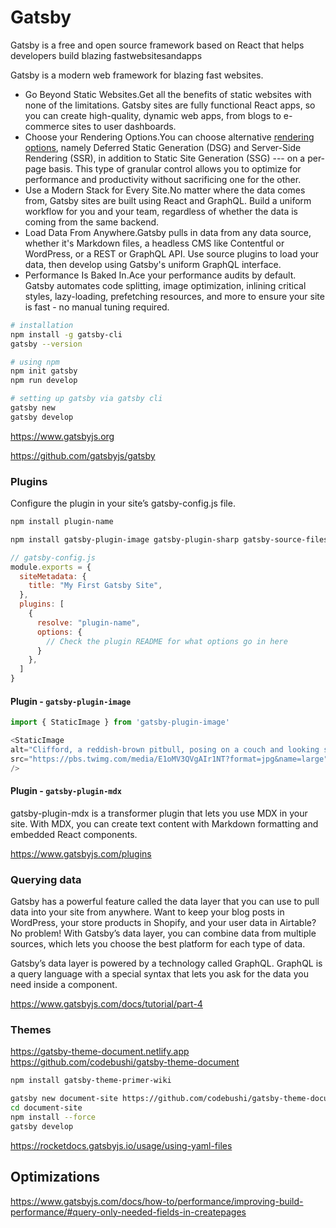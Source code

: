 # Gatsby

Gatsby is a free and open source framework based on React that helps developers build blazing fastwebsitesandapps

Gatsby is a modern web framework for blazing fast websites.

- Go Beyond Static Websites.Get all the benefits of static websites with none of the limitations. Gatsby sites are fully functional React apps, so you can create high-quality, dynamic web apps, from blogs to e-commerce sites to user dashboards.
- Choose your Rendering Options.You can choose alternative [rendering options](https://gatsbyjs.com/docs/conceptual/rendering-options/), namely Deferred Static Generation (DSG) and Server-Side Rendering (SSR), in addition to Static Site Generation (SSG) --- on a per-page basis. This type of granular control allows you to optimize for performance and productivity without sacrificing one for the other.
- Use a Modern Stack for Every Site.No matter where the data comes from, Gatsby sites are built using React and GraphQL. Build a uniform workflow for you and your team, regardless of whether the data is coming from the same backend.
- Load Data From Anywhere.Gatsby pulls in data from any data source, whether it's Markdown files, a headless CMS like Contentful or WordPress, or a REST or GraphQL API. Use source plugins to load your data, then develop using Gatsby's uniform GraphQL interface.
- Performance Is Baked In.Ace your performance audits by default. Gatsby automates code splitting, image optimization, inlining critical styles, lazy-loading, prefetching resources, and more to ensure your site is fast - no manual tuning required.

```bash
# installation
npm install -g gatsby-cli
gatsby --version

# using npm
npm init gatsby
npm run develop

# setting up gatsby via gatsby cli
gatsby new
gatsby develop
```

<https://www.gatsbyjs.org>

<https://github.com/gatsbyjs/gatsby>

### Plugins

Configure the plugin in your site’s gatsby-config.js file.

```bash
npm install plugin-name

npm install gatsby-plugin-image gatsby-plugin-sharp gatsby-source-filesystem
```

```js
// gatsby-config.js
module.exports = {
  siteMetadata: {
    title: "My First Gatsby Site",
  },
  plugins: [
    {
      resolve: "plugin-name",
      options: {
        // Check the plugin README for what options go in here
      }
    },
  ]
}
```

#### Plugin - `gatsby-plugin-image`

```js
import { StaticImage } from 'gatsby-plugin-image'

<StaticImage
alt="Clifford, a reddish-brown pitbull, posing on a couch and looking stoically at the camera"
src="https://pbs.twimg.com/media/E1oMV3QVgAIr1NT?format=jpg&name=large"
/>
```

#### Plugin - `gatsby-plugin-mdx`

gatsby-plugin-mdx is a transformer plugin that lets you use MDX in your site. With MDX, you can create text content with Markdown formatting and embedded React components.

<https://www.gatsbyjs.com/plugins>

### Querying data

Gatsby has a powerful feature called the data layer that you can use to pull data into your site from anywhere. Want to keep your blog posts in WordPress, your store products in Shopify, and your user data in Airtable? No problem! With Gatsby’s data layer, you can combine data from multiple sources, which lets you choose the best platform for each type of data.

Gatsby’s data layer is powered by a technology called GraphQL. GraphQL is a query language with a special syntax that lets you ask for the data you need inside a component.

<https://www.gatsbyjs.com/docs/tutorial/part-4>

### Themes

<https://gatsby-theme-document.netlify.app>
<https://github.com/codebushi/gatsby-theme-document>

```bash
npm install gatsby-theme-primer-wiki

gatsby new document-site https://github.com/codebushi/gatsby-theme-document-example
cd document-site
npm install --force
gatsby develop
```

<https://rocketdocs.gatsbyjs.io/usage/using-yaml-files>

## Optimizations

<https://www.gatsbyjs.com/docs/how-to/performance/improving-build-performance/#query-only-needed-fields-in-createpages>
